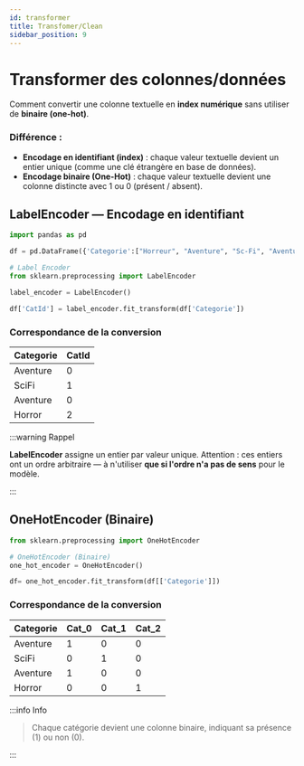 ```yaml
---
id: transformer
title: Transfomer/Clean
sidebar_position: 9
---
```


# Transformer des colonnes/données

Comment convertir une colonne textuelle en **index numérique** sans utiliser de **binaire (one-hot)**.

### Différence :

- **Encodage en identifiant (index)** : chaque valeur textuelle devient un entier unique (comme une clé étrangère en base de données).
- **Encodage binaire (One-Hot)** : chaque valeur textuelle devient une colonne distincte avec 1 ou 0 (présent / absent).

## LabelEncoder — Encodage en identifiant

```py
import pandas as pd

df = pd.DataFrame({'Categorie':["Horreur", "Aventure", "Sc-Fi", "Aventure"], 'Title':["Saw", "La Jungle", "Slider", "Sharknado"]})

# Label Encoder
from sklearn.preprocessing import LabelEncoder

label_encoder = LabelEncoder()

df['CatId'] = label_encoder.fit_transform(df['Categorie'])
```

### Correspondance de la conversion

| Categorie | CatId |
|-------|--------|
| Aventure | 0 |
| SciFi | 1 |
| Aventure | 0 |
| Horror | 2 |

:::warning Rappel

**LabelEncoder** assigne un entier par valeur unique. Attention : ces entiers ont un ordre arbitraire — à n'utiliser **que si l'ordre n'a pas de sens** pour le modèle.

:::

## OneHotEncoder (Binaire)

```py
from sklearn.preprocessing import OneHotEncoder

# OneHotEncoder (Binaire)
one_hot_encoder = OneHotEncoder()

df= one_hot_encoder.fit_transform(df[['Categorie']])
```

### Correspondance de la conversion

| Categorie | Cat_0 | Cat_1 | Cat_2
|-------|--------|--------|--------|
| Aventure | 1 | 0 | 0 |
| SciFi | 0 | 1 | 0 |
| Aventure | 1 | 0 | 0 |
| Horror | 0 | 0 | 1 |

:::info Info

> Chaque catégorie devient une colonne binaire, indiquant sa présence (1) ou non (0).

:::
